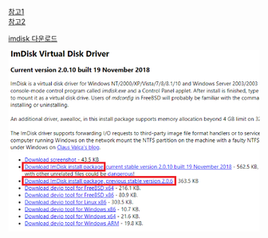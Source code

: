 
[참고1](http://www.nicolasbize.com/blog/7-tips-to-speed-up-eclipse/)  
[참고2](https://blog.naver.com/auslicht/220701863960)  

[imdisk 다운로드](http://www.ltr-data.se/opencode.html/#ImDisk)

![imdisk](https://github.com/ixtears23/docs/blob/master/img/imdisk.PNG?raw=true)
